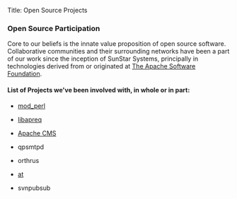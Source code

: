 Title:  Open Source Projects

### Open Source Participation

Core to our beliefs is the innate value proposition of open source software.  Collaborative communities and their
surrounding networks have been a part of our work since the inception of SunStar Systems, principally in technologies
derived from or originated at [The Apache Software Foundation](http://www.apache.org/).

#### List of Projects we've been involved with, in whole or in part:

- [mod_perl](http://perl.apache.org/)

- [libapreq](http://httpd.apache.org/apreq/)

- [Apache CMS](http://www.apache.org/dev/cms)

- qpsmtpd

- orthrus

- [at](https://github.com/joesuf4/at)

- svnpubsub

